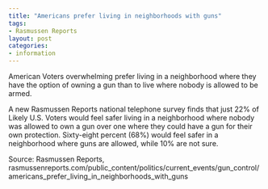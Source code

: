 ```yaml
---
title: "Americans prefer living in neighborhoods with guns"
tags:
- Rasmussen Reports
layout: post
categories:
- information
---
```


American Voters overwhelming prefer living in a neighborhood where they have the option of owning a gun than to live where nobody is allowed to be armed.

A new Rasmussen Reports national telephone survey finds that just 22% of Likely U.S. Voters would feel safer living in a neighborhood where nobody was allowed to own a gun over one where they could have a gun for their own protection. Sixty-eight percent (68%) would feel safer in a neighborhood where guns are allowed, while 10% are not sure.

Source: Rasmussen Reports, rasmussenreports.com/public\_content/politics/current\_events/gun\_control/americans\_prefer\_living\_in\_neighborhoods\_with\_guns
